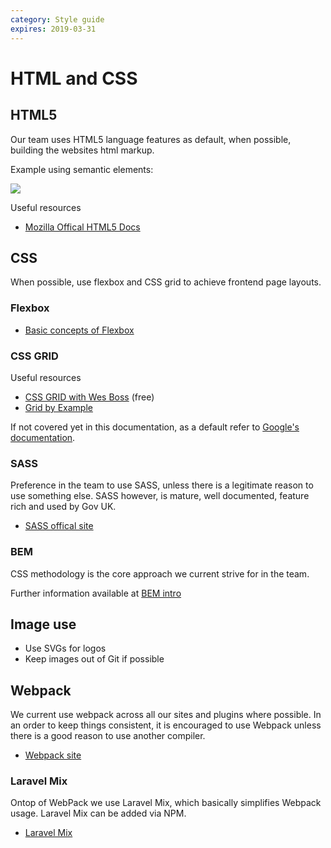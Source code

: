 ```yaml
---
category: Style guide
expires: 2019-03-31
---
```


# HTML and CSS

## HTML5

Our team uses HTML5 language features as default, when possible, building the websites html markup.

Example using semantic elements:
<p align="left"><img src="https://www.w3schools.com/html/img_sem_elements.gif "></p>

Useful resources
* [Mozilla Offical HTML5 Docs](https://developer.mozilla.org/en-US/docs/Web/Guide/HTML/HTML5)

## CSS

When possible, use flexbox and CSS grid to achieve frontend page layouts.

### Flexbox

* [Basic concepts of Flexbox](https://developer.mozilla.org/en-US/docs/Web/CSS/CSS_Flexible_Box_Layout/Basic_Concepts_of_Flexbox)

### CSS GRID

Useful resources
* [CSS GRID with Wes Boss](https://cssgrid.io/) (free)
* [Grid by Example](https://gridbyexample.com/)

If not covered yet in this documentation, as a default refer to [Google's documentation](https://google.github.io/styleguide/jsguide.html).

### SASS

Preference in the team to use SASS, unless there is a legitimate reason to use something else. SASS however, is mature, well documented, feature rich and used by Gov UK.

* [SASS offical site](https://sass-lang.com/)

### BEM

CSS methodology is the core approach we current strive for in the team. 

Further information available at [BEM intro](http://getbem.com/introduction/)

## Image use

* Use SVGs for logos
* Keep images out of Git if possible

## Webpack

We current use webpack across all our sites and plugins where possible. In an order to keep things consistent, it is encouraged to use Webpack unless there is a good reason to use another compiler.
* [Webpack site](https://webpack.js.org/)

### Laravel Mix

Ontop of WebPack we use Laravel Mix, which basically simplifies Webpack usage. Laravel Mix can be added via NPM.
* [Laravel Mix](https://laravel-mix.com/docs/5.0/installation)